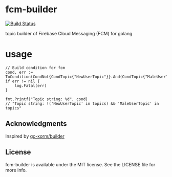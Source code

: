 # fcm-builder
[![Build Status](https://travis-ci.org/corin8823/fcm-builder.svg?branch=master)](https://travis-ci.org/corin8823/fcm-builder)

topic builder of Firebase Cloud Messaging (FCM) for golang

# usage
```
// Build condition for fcm
cond, err := ToCondition(CondNot{CondTopic{"NewUserTopic"}}.And(CondTopic{"MaleUserTopic"}))
if err != nil {
    log.Fatal(err)
}

fmt.Printf("Topic string: %d", cond)
// "Topic string: !('NewUserTopic' in topics) && 'MaleUserTopic' in topics"
```

## Acknowledgments
Inspired by [go-xorm/builder](https://github.com/go-xorm/builder)

## License
fcm-builder is available under the MIT license. See the LICENSE file for more info.
